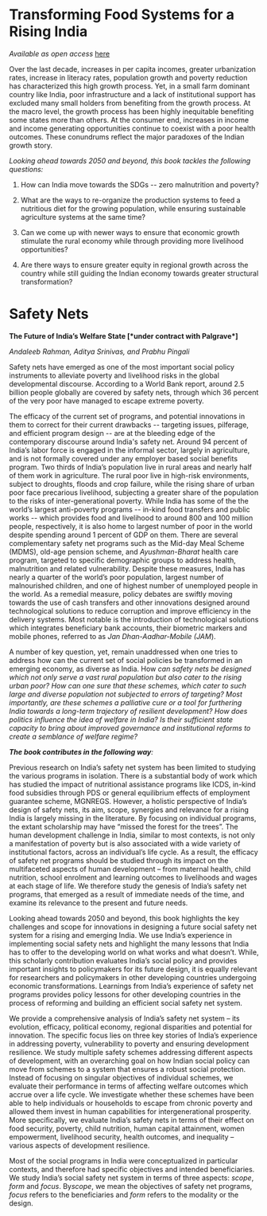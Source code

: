 # Transforming Food Systems for a Rising India

*Available as open access* [here](https://www.google.com/url?q=https%3A%2F%2Flink.springer.com%2Fbook%2F10.1007%2F978-3-030-14409-8%23toc&sa=D&sntz=1&usg=AFQjCNEPJ5WfJaWfOfkhc_C18V-CYsno0Q)

Over the last decade, increases in per capita incomes, greater urbanization rates, increase in literacy rates, population growth and poverty reduction has characterized this high growth process. Yet, in a small farm dominant country like India, poor infrastructure and a lack of institutional support has excluded many small holders from benefiting from the growth process. At the macro level, the growth process has been highly inequitable benefiting some states more than others. At the consumer end, increases in income and income generating opportunities continue to coexist with a poor health outcomes. These conundrums reflect the major paradoxes of the Indian growth story.

*Looking ahead towards 2050 and beyond, this book tackles the following questions:*

1. How can India move towards the SDGs -- zero malnutrition and poverty?

2. What are the ways to re-organize the production systems to feed a nutritious diet for the growing population, while ensuring sustainable agriculture systems at the same time?

3. Can we come up with newer ways to ensure that economic growth stimulate the rural economy while through providing more livelihood opportunities?

4. Are there ways to ensure greater equity in regional growth across the country while still guiding the Indian economy towards greater structural transformation?



# Safety Nets

**The Future of India’s Welfare State [\*under contract with Palgrave\*]**

*Andaleeb Rahman, Aditya Srinivas, and Prabhu Pingali*

Safety nets have emerged as one of the most important social policy instruments to alleviate poverty and livelihood risks in the global developmental discourse. According to a World Bank report, around 2.5 billion people globally are covered by safety nets, through which 36 percent of the very poor have managed to escape extreme poverty.

The efficacy of the current set of programs, and potential innovations in them to correct for their current drawbacks -- targeting issues, pilferage, and efficient program design -- are at the bleeding edge of the contemporary discourse around India's safety net. Around 94 percent of India’s labor force is engaged in the informal sector, largely in agriculture, and is not formally covered under any employer based social benefits program. Two thirds of India’s population live in rural areas and nearly half of them work in agriculture. The rural poor live in high-risk environments, subject to droughts, floods and crop failure, while the rising share of urban poor face precarious livelihood, subjecting a greater share of the population to the risks of inter-generational poverty. While India has some of the the world’s largest anti-poverty programs -- in-kind food transfers and public works -- which provides food and livelihood to around 800 and 100 million people, respectively, it is also home to largest number of poor in the world despite spending around 1 percent of GDP on them. There are several complementary safety net programs such as the Mid-day Meal Scheme (MDMS), old-age pension scheme, and *Ayushman-Bharat* health care program, targeted to specific demographic groups to address health, malnutrition and related vulnerability. Despite these measures, India has nearly a quarter of the world’s poor population, largest number of malnourished children, and one of highest number of unemployed people in the world. As a remedial measure, policy debates are swiftly moving towards the use of cash transfers and other innovations designed around technological solutions to reduce corruption and improve efficiency in the delivery systems. Most notable is the introduction of technological solutions which integrates beneficiary bank accounts, their biometric markers and mobile phones, referred to as *Jan Dhan-Aadhar-Mobile* *(JAM*).

A number of key question, yet, remain unaddressed when one tries to address how can the current set of social policies be transformed in an emerging economy, as diverse as India. How *can safety nets be designed which not only serve a vast rural population but also cater to the rising urban poor? How can one sure that these schemes, which cater to such large and diverse population not subjected to errors of targeting? Most importantly, are these schemes a palliative cure or a tool for furthering India towards a long-term trajectory of resilient development? How does politics influence the idea of welfare in India? Is their sufficient state capacity to bring about improved governance and institutional reforms to create a semblance of welfare regime?*

***The book contributes in the following way**:*

Previous research on India’s safety net system has been limited to studying the various programs in isolation. There is a substantial body of work which has studied the impact of nutritional assistance programs like ICDS, in-kind food subsidies through PDS or general equilibrium effects of employment guarantee scheme, MGNREGS. However, a holistic perspective of India’s design of safety nets, its aim, scope, synergies and relevance for a rising India is largely missing in the literature. By focusing on individual programs, the extant scholarship may have “missed the forest for the trees”. The human development challenge in India, similar to most contexts, is not only a manifestation of poverty but is also associated with a wide variety of institutional factors, across an individual’s life cycle. As a result, the efficacy of safety net programs should be studied through its impact on the multifaceted aspects of human development – from maternal health, child nutrition, school enrolment and learning outcomes to livelihoods and wages at each stage of life. We therefore study the genesis of India’s safety net programs, that emerged as a result of immediate needs of the time, and examine its relevance to the present and future needs.

Looking ahead towards 2050 and beyond, this book highlights the key challenges and scope for innovations in designing a future social safety net system for a rising and emerging India. We use India’s experience in implementing social safety nets and highlight the many lessons that India has to offer to the developing world on what works and what doesn’t. While, this scholarly contribution evaluates India’s social policy and provides important insights to policymakers for its future design, it is equally relevant for researchers and policymakers in other developing countries undergoing economic transformations. Learnings from India’s experience of safety net programs provides policy lessons for other developing countries in the process of reforming and building an efficient social safety net system.

We provide a comprehensive analysis of India’s safety net system – its evolution, efficacy, political economy, regional disparities and potential for innovation. The specific focus lies on three key stories of India’s experience in addressing poverty, vulnerability to poverty and ensuring development resilience. We study multiple safety schemes addressing different aspects of development, with an overarching goal on how Indian social policy can move from schemes to a system that ensures a robust social protection. Instead of focusing on singular objectives of individual schemes, we evaluate their performance in terms of affecting welfare outcomes which accrue over a life cycle. We investigate whether these schemes have been able to help individuals or households to escape from chronic poverty and allowed them invest in human capabilities for intergenerational prosperity. More specifically, we evaluate India’s safety nets in terms of their effect on food security, poverty, child nutrition, human capital attainment, women empowerment, livelihood security, health outcomes, and inequality – various aspects of development resilience.

Most of the social programs in India were conceptualized in particular contexts, and therefore had specific objectives and intended beneficiaries. We study India’s social safety net system in terms of three aspects: *scope*, *form* and *focus*. By*scope*, we mean the objectives of safety net programs, *focus* refers to the beneficiaries and *form* refers to the modality or the design.